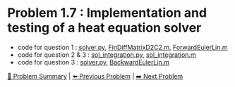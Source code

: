 # Problem 1.7 : Implementation and testing of a heat equation solver

- code for question 1 : [solver.py](./solver.py), [FinDiffMatrixD2C2.m](./FinDiffMatrixD2C2.m), [ForwardEulerLin.m](./ForwardEulerLin.m)
- code for question 2 & 3 : [sol_integration.py](./sol_integration.py), [sol_integration.m](./sol_integration.m)
- code for question 3 : [solver.py](./solver.py), [BackwardEulerLin.m](./BackwardEulerLin.m)

[:book: Problem Summary](../README.md) | [:arrow_left: Previous Problem](../prob1.6/README.md) | [:arrow_right: Next Problem](../prob1.8/README.md)